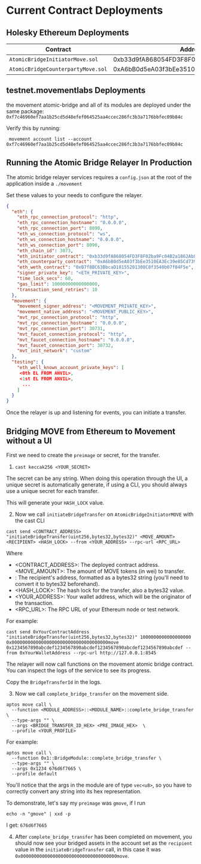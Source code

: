 # Current Contract Deployments
## Holesky Ethereum Deployments

| Contract                         | Address                                      |
|-----------------------------------|----------------------------------------------|
| `AtomicBridgeInitiatorMove.sol`   | 0xb33d9fA868054FD3F8F02ba9Fc04B2a1862Ab855   |
| `AtomicBridgeCounterpartyMove.sol`    | 0xA6bB0d5eA03f3bEe3510EA3Ec39e85Cd7395Bc37   |


## testnet.movementlabs Deployments
the movement atomic-bridge and all of its modules are deployed under the same package:
`0xf7c46960ef7aa1b25cd5d48efef064525aa4ccec286fc3b3a7176bbfec09b84c`

Verify this by running:
```
 movement account list --account 0xf7c46960ef7aa1b25cd5d48efef064525aa4ccec286fc3b3a7176bbfec09b84c 
```
## Running the Atomic Bridge Relayer In Production
The atomic bridge relayer services requires a `config.json` at the root of the application inside a `./movement`

Set these values to your needs to configure the relayer.

```json
{
  "eth": {
    "eth_rpc_connection_protocol": "http",
    "eth_rpc_connection_hostname": "0.0.0.0",
    "eth_rpc_connection_port": 8090,
    "eth_ws_connection_protocol": "ws",
    "eth_ws_connection_hostname": "0.0.0.0",
    "eth_ws_connection_port": 8090,
    "eth_chain_id": 3073,
    "eth_initiator_contract": "0xb33d9fA868054FD3F8F02ba9Fc04B2a1862Ab855",
    "eth_counterparty_contract": "0xA6bB0d5eA03f3bEe3510EA3Ec39e85Cd7395Bc37",
    "eth_weth_contract": "0xB7f8BC63BbcaD18155201308C8f3540b07f84F5e",
    "signer_private_key": "<ETH_PRIVATE_KEY>",
    "time_lock_secs": 60,
    "gas_limit": 10000000000000000,
    "transaction_send_retries": 10
  },
  "movement": {
    "movement_signer_address": "<MOVEMENT_PRIVATE_KEY>",
    "movement_native_address": "<MOVEMENT_PUBLIC_KEY>",
    "mvt_rpc_connection_protocol": "http",
    "mvt_rpc_connection_hostname": "0.0.0.0",
    "mvt_rpc_connection_port": 30731,
    "mvt_faucet_connection_protocol": "http",
    "mvt_faucet_connection_hostname": "0.0.0.0",
    "mvt_faucet_connection_port": 30732,
    "mvt_init_network": "custom"
  },
  "testing": {
    "eth_well_known_account_private_keys": [
     <0th EL FROM ANVIL>,
     <1st EL FROM ANVIL>,
      ...
    ]
  }
}

```
Once the relayer is up and listening for events, you can initiate a transfer.

## Bridging MOVE from Ethereum to Movement without a UI

First we need to create the `preimage` or secret, for the transfer. 

1. `cast keccak256 <YOUR_SECRET>`

The secret can be any string. When doing this operation through the UI, a unique secret is automatically generate, if using a CLI, you should always use a unique secret for each transfer.

This will generate your `HASH_LOCK` value.

2. Now we call `initiateBridgeTransfer` on `AtomicBridgeInitiatorMOVE` with the cast CLI

```
cast send <CONTRACT_ADDRESS> "initiateBridgeTransfer(uint256,bytes32,bytes32)" <MOVE_AMOUNT> <RECIPIENT> <HASH_LOCK> --from <YOUR_ADDRESS> --rpc-url <RPC_URL>
```
Where 
- <CONTRACT_ADDRESS>: The deployed contract address.
<MOVE_AMOUNT>: The amount of MOVE tokens (in wei) to transfer.
- <RECIPIENT>: The recipient's address, formatted as a bytes32 string (you'll need to convert it to bytes32 beforehand).
- <HASH_LOCK>: The hash lock for the transfer, also a bytes32 value.
- <YOUR_ADDRESS>: Your wallet address, which will be the originator of the transaction.
- <RPC_URL>: The RPC URL of your Ethereum node or test network.

For example:
```
cast send 0xYourContractAddress "initiateBridgeTransfer(uint256,bytes32,bytes32)" 1000000000000000000 0x000000000000000000000000000000000000move 0x1234567890abcdef1234567890abcdef1234567890abcdef1234567890abcdef --from 0xYourWalletAddress --rpc-url http://127.0.0.1:8545
```
The relayer will now call functions on the movement atomic bridge contract. You can inspect the logs of the service to see its progress. 

Copy the `BridgeTransferId` in the logs. 
    
3. Now we call `complete_bridge_transfer` on the movement side. 
```
aptos move call \
  --function <MODULE_ADDRESS>::<MODULE_NAME>::complete_bridge_transfer \
  --type-args "" \
  --args <BRIDGE_TRANSFER_ID_HEX> <PRE_IMAGE_HEX>  \
  --profile <YOUR_PROFILE>
```

For example:
```
aptos move call \
  --function 0x1::BridgeModule::complete_bridge_transfer \
  --type-args "" \
  --args 0x1234 676d6f7665 \
  --profile default
```
You'll notice that the args in the module are of type `vec<u8>`, so you have to correctly convert any string into its hex representation. 

To demonstrate, let's say my `preimage` was `gmove`, if I run 
```
echo -n "gmove" | xxd -p
```
I get: `676d6f7665`

4. After `complete_bridge_transfer` has been completed on movement, you should now see your bridged assets in the account set as the `recipient` value in the `initiateBridgeTransfer` call, in this case it was `0x000000000000000000000000000000000000move`.
